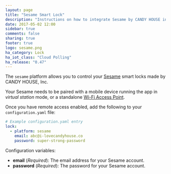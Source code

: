 ```yaml
---
layout: page
title: "Sesame Smart Lock"
description: "Instructions on how to integrate Sesame by CANDY HOUSE into Home Assistant."
date: 2017-05-02 12:00
sidebar: true
comments: false
sharing: true
footer: true
logo: sesame.png
ha_category: Lock
ha_iot_class: "Cloud Polling"
ha_release: "0.47"
---
```


The `sesame` platform allows you to control your [Sesame](https://candyhouse.co/) smart locks made by CANDY HOUSE, Inc.

Your Sesame needs to be paired with a mobile device running the app in *virtual station* mode, or a standalone [Wi-Fi Access Point](https://candyhouse.co/collections/frontpage/products/wi-fi-access-point).

Once you have remote access enabled, add the following to your `configuration.yaml` file:
```yaml
# Example configuration.yaml entry
lock:
  - platform: sesame
    email: abc@i-lovecandyhouse.co
    password: super-strong-password
```

Configuration variables:

- **email** (*Required*): The email address for your Sesame account.
- **password** (*Required*): The password for your Sesame account.
